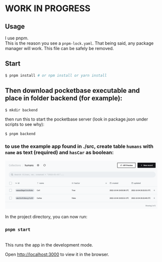 # WORK IN PROGRESS

## Usage
I use pnpm. <br>
This is the reason you see a `pnpm-lock.yaml`. That being said, any package manager will work. This file can be safely be removed.

## Start
```bash
$ pnpm install # or npm install or yarn install
```

## Then download pocketbase executable and place in folder backend (for example):

```bash
$ mkdir backend
```
then run this to start the pocketbase server (look in package.json under scripts to see why):
```bash
$ pnpm backend
```

### to use the example app found in ./src, create table `humans` with `name` as text (required) and `hasCar` as boolean:

![Example Collection](collection_example.png)


In the project directory, you can now run:

###  `pnpm start`
<br>
This runs the app in the development mode.

Open [http://localhost:3000](http://localhost:3000) to view it in the browser.
<br>
<br>


